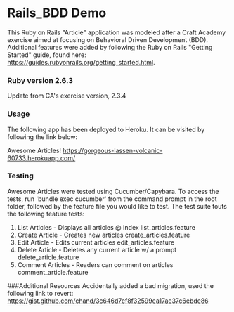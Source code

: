 # Rails_BDD Demo

This Ruby on Rails "Article" application was modeled after a Craft Academy exercise aimed at focusing on Behavioral Driven Development (BDD). Additional features were added by following the Ruby on Rails "Getting Started" guide, found here: https://guides.rubyonrails.org/getting_started.html.


### Ruby version 2.6.3
Update from CA's exercise version, 2.3.4

### Usage
The following app has been deployed to Heroku.  It can be visited by following the link below:

Awesome Articles!
https://gorgeous-lassen-volcanic-60733.herokuapp.com/

### Testing
Awesome Articles were tested using Cucumber/Capybara.  To access the tests, run 'bundle exec cucumber' from the command prompt 
in the root folder, followed by the feature file you would like to test.  The test suite touts the following feature tests:

1. List Articles - Displays all articles @ Index
list_articles.feature
2. Create Article - Creates new articles
create_articles.feature
3. Edit Article - Edits current articles
edit_articles.feature
4. Delete Article - Deletes any current article w/ a prompt
delete_article.feature
5. Comment Articles - Readers can comment on articles
comment_article.feature

###Additional Resources
Accidentally added a bad migration, used the following link to revert:
https://gist.github.com/chand/3c646d7ef8f32599ea17ae37c6ebde86